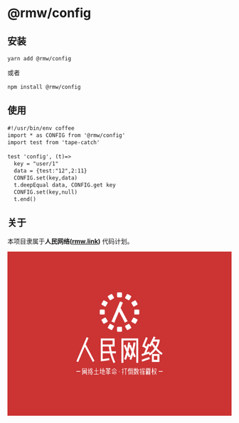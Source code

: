 <!-- 本文件由 ./readme.make.md 自动生成，请不要直接修改此文件 -->

# @rmw/config

##  安装

```
yarn add @rmw/config
```

或者

```
npm install @rmw/config
```

## 使用

```
#!/usr/bin/env coffee
import * as CONFIG from '@rmw/config'
import test from 'tape-catch'

test 'config', (t)=>
  key = "user/1"
  data = {test:"12",2:11}
  CONFIG.set(key,data)
  t.deepEqual data, CONFIG.get key
  CONFIG.set(key,null)
  t.end()

```

## 关于

本项目隶属于**人民网络([rmw.link](//rmw.link))** 代码计划。

![人民网络](https://raw.githubusercontent.com/rmw-link/logo/master/rmw.red.bg.svg)

